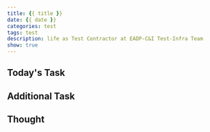```yaml
---
title: {{ title }}
date: {{ date }}
categories: test
tags: test
description: life as Test Contractor at EADP-C&I Test-Infra Team
show: true
---
```

## Today's Task

## Additional Task

## Thought
